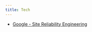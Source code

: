 ```yaml
---
title: Tech
---
```

- [Google - Site Reliability Engineering](https://landing.google.com/sre/resources/)
